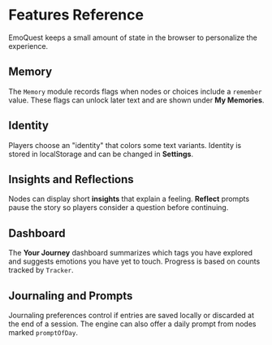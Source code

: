 # Features Reference

EmoQuest keeps a small amount of state in the browser to personalize the experience.

## Memory
The `Memory` module records flags when nodes or choices include a `remember` value. These flags can unlock later text and are shown under **My Memories**.

## Identity
Players choose an "identity" that colors some text variants. Identity is stored in localStorage and can be changed in **Settings**.

## Insights and Reflections
Nodes can display short **insights** that explain a feeling. **Reflect** prompts pause the story so players consider a question before continuing.

## Dashboard
The **Your Journey** dashboard summarizes which tags you have explored and suggests emotions you have yet to touch. Progress is based on counts tracked by `Tracker`.

## Journaling and Prompts
Journaling preferences control if entries are saved locally or discarded at the end of a session. The engine can also offer a daily prompt from nodes marked `promptOfDay`.
